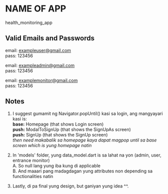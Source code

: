 # NAME OF APP
health_monitoring_app

## Valid Emails and Passwords
email: exampleuser@gmail.com <br/>
pass: 123456 <br/>

email: exampleadmin@gmail.com <br/>
pass: 123456 <br/>

email: examplemonitor@gmail.com <br/>
pass: 123456 <br/>

## Notes
1. I suggest gumamit ng Navigator.popUntil() kasi sa login, ang mangyayari kasi is: <br/>
        **base:** Homepage (that shows Login screen) <br/>
        **push:** ModalToSignUp (that shows the SignUpAs screen) <br/>
        **push:** SignUp (that shows the SignUp screen) <br/>
        *then need makabalik sa homepage kaya dapat magpop until sa base screen which is yung homepage natin* <br/>

2. In 'models' folder, yung data_model.dart is sa lahat na yon (admin, user, entrance monitor) <br/>
    A. So null lang yung iba kung di applicable <br/>
    B. And maaari pang madagdagan yung attributes non depending sa functionalities natin <br/>

3. Lastly, di pa final yung design, but ganiyan yung idea ^^. <br/>
